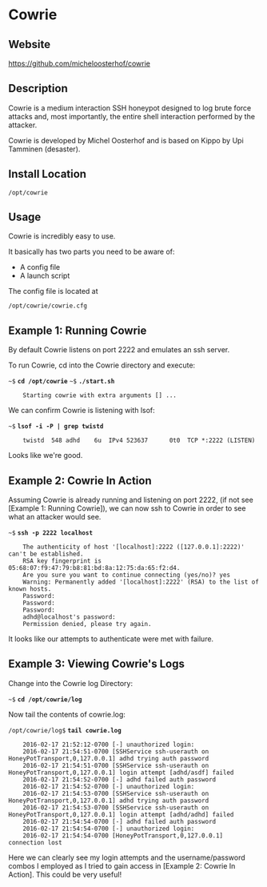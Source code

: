 
Cowrie
============

Website
-------

<https://github.com/micheloosterhof/cowrie>

Description
-----------

Cowrie is a medium interaction SSH honeypot designed to log brute force attacks and, 
most importantly, the entire shell interaction performed by the attacker.

Cowrie is developed by Michel Oosterhof and is based on Kippo by Upi Tamminen (desaster).

Install Location
----------------

`/opt/cowrie`

Usage
-----

Cowrie is incredibly easy to use.

It basically has two parts you need to be aware of:

  * A config file
  * A launch script

The config file is located at

`/opt/cowrie/cowrie.cfg`


Example 1: Running Cowrie
------------------------

By default Cowrie listens on port 2222 and emulates an ssh server.

To run Cowrie, cd into the Cowrie directory and execute:

`~$` **`cd /opt/cowrie`**
`~$` **`./start.sh`**

        Starting cowrie with extra arguments [] ...

We can confirm Cowrie is listening with lsof:

`~$` **`lsof -i -P | grep twistd`**

        twistd  548 adhd    6u  IPv4 523637      0t0  TCP *:2222 (LISTEN)

Looks like we're good.

Example 2: Cowrie In Action
--------------------------

Assuming Cowrie is already running and listening on port 2222, (if not see [Example 1: Running Cowrie]),
 we can now ssh to Cowrie in order to see what an attacker would see.

`~$` **`ssh -p 2222 localhost`**

        The authenticity of host '[localhost]:2222 ([127.0.0.1]:2222)' can't be established.
        RSA key fingerprint is 05:68:07:f9:47:79:b8:81:bd:8a:12:75:da:65:f2:d4.
        Are you sure you want to continue connecting (yes/no)? yes
        Warning: Permanently added '[localhost]:2222' (RSA) to the list of known hosts.
        Password:
        Password:
        Password:
        adhd@localhost's password: 
        Permission denied, please try again.

It looks like our attempts to authenticate were met with failure.

Example 3: Viewing Cowrie's Logs
-------------------------------

Change into the Cowrie log Directory:

`~$` **`cd /opt/cowrie/log`**

Now tail the contents of cowrie.log:

`/opt/cowrie/log$` **`tail cowrie.log`**

        2016-02-17 21:52:12-0700 [-] unauthorized login: 
        2016-02-17 21:54:51-0700 [SSHService ssh-userauth on HoneyPotTransport,0,127.0.0.1] adhd trying auth password
        2016-02-17 21:54:51-0700 [SSHService ssh-userauth on HoneyPotTransport,0,127.0.0.1] login attempt [adhd/asdf] failed
        2016-02-17 21:54:52-0700 [-] adhd failed auth password
        2016-02-17 21:54:52-0700 [-] unauthorized login: 
        2016-02-17 21:54:53-0700 [SSHService ssh-userauth on HoneyPotTransport,0,127.0.0.1] adhd trying auth password
        2016-02-17 21:54:53-0700 [SSHService ssh-userauth on HoneyPotTransport,0,127.0.0.1] login attempt [adhd/adhd] failed
        2016-02-17 21:54:54-0700 [-] adhd failed auth password
        2016-02-17 21:54:54-0700 [-] unauthorized login: 
        2016-02-17 21:54:54-0700 [HoneyPotTransport,0,127.0.0.1] connection lost

Here we can clearly see my login attempts and the username/password combos I employed as I tried 
to gain access in [Example 2: Cowrie In Action].  This could be very useful!





